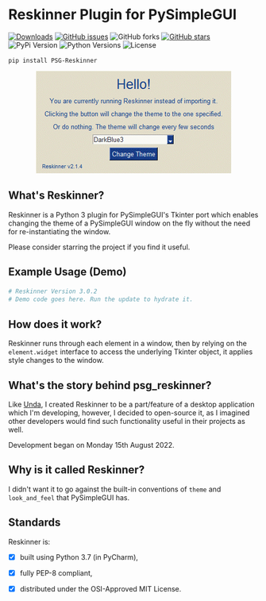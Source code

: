# Reskinner Plugin for PySimpleGUI

[![Downloads](https://static.pepy.tech/personalized-badge/psg-reskinner?period=total&units=international_system&left_color=grey&right_color=yellowgreen&left_text=downloads)](https://pepy.tech/project/psg-reskinner)
[![GitHub issues](https://img.shields.io/github/issues/definite-d/psg_reskinner)](https://github.com/definite-d/psg_reskinner/issues)
![GitHub forks](https://img.shields.io/github/forks/definite-d/psg_reskinner?logo=github&style=flat)
[![GitHub stars](https://img.shields.io/github/stars/definite-d/psg_reskinner)](https://github.com/definite-d/psg_reskinner/stargazers)
![PyPi Version](https://img.shields.io/pypi/v/psg-reskinner?style=flat)
![Python Versions](https://img.shields.io/pypi/pyversions/psg-reskinner.svg?style=flat&logo=python])
![License](https://img.shields.io/pypi/l/psg-reskinner.svg?style=flat&version=latest)

````shell
pip install PSG-Reskinner
````

<p align="center"> 
    <img src="https://github.com/definite-d/psg_reskinner/blob/main/res/demo.gif">
</p>

## What's Reskinner?

Reskinner is a Python 3 plugin for PySimpleGUI's Tkinter port which enables changing the theme of a PySimpleGUI window
on the fly without the need for re-instantiating the window.

Please consider starring the project if you find it useful.

## Example Usage (Demo)

```python
# Reskinner Version 3.0.2
# Demo code goes here. Run the update to hydrate it.
```

## How does it work?

Reskinner runs through each element in a window, then by relying on the `element.widget`
interface to access the underlying Tkinter object, it applies style changes to the window.

## What's the story behind psg_reskinner?

Like [Unda](https://github.com/definite-d/unda), I created Reskinner to be a part/feature of a desktop application which
I'm developing, however, I decided to open-source it, as I imagined other developers would find such functionality
useful in their projects as well.

Development began on Monday 15th August 2022.

## Why is it called Reskinner?

I didn't want it to go against the built-in conventions of `theme` and `look_and_feel` that PySimpleGUI has.

## Standards

Reskinner is:

- [X] built using Python 3.7 (in PyCharm),

- [X] fully PEP-8 compliant,

- [X] distributed under the OSI-Approved MIT License.
